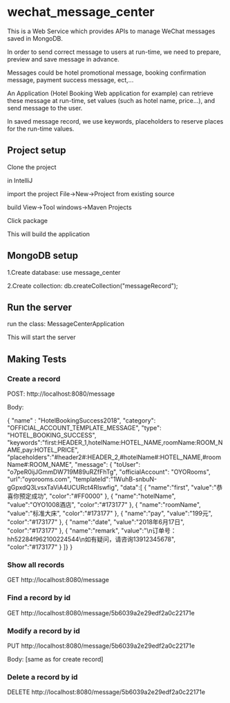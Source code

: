 # wechat_message_center

This is a Web Service which provides APIs to manage WeChat messages saved in MongoDB.

In order to send correct message to users at run-time, we need to prepare, preview and save message in advance.

Messages could be hotel promotional message, booking confirmation message, payment success message, ect,...

An Application (Hotel Booking Web application for example) can retrieve these message at run-time, set values (such as hotel name, price...), and send message to the user.

In saved message record, we use keywords, placeholders to reserve places for the run-time values.

## Project setup
Clone the project

in IntelliJ

import the project
File->New->Project from existing source

build
View->Tool windows->Maven Projects

Click package

This will build the application

## MongoDB setup

1.Create database:
use message_center

2.Create collection:
db.createCollection("messageRecord");

## Run the server
run the class:
MessageCenterApplication

This will start the server


## Making Tests

### Create a record
POST:
http://localhost:8080/message

Body:

{
	"name" : "HotelBookingSuccess2018",
	"category": "OFFICIAL_ACCOUNT_TEMPLATE_MESSAGE",
    "type": "HOTEL_BOOKING_SUCCESS",
	"keywords":"first:HEADER_1,hotelName:HOTEL_NAME,roomName:ROOM_NAME,pay:HOTEL_PRICE",
	"placeholders":"#header2#:HEADER_2,#hotelName#:HOTEL_NAME,#roomName#:ROOM_NAME",
"message": { "toUser": "o7peR0ijJGmmDW719M89uRZfFhTg", "officialAccount": "OYORooms", "url":"oyorooms.com", "templateId":"1WuhB-snbuN-gGpxdQ3LvsxTaViA4UCURct4RIswfig", "data":[ { "name":"first", "value":"恭喜你预定成功", "color":"#FF0000" }, { "name":"hotelName", "value":"OYO1008酒店", "color":"#173177" }, { "name":"roomName", "value":"标准大床", "color":"#173177" }, { "name":"pay", "value":"199元", "color":"#173177" }, { "name":"date", "value":"2018年6月17日", "color":"#173177" }, { "name":"remark", "value":"\n订单号：hh52284f962100224544\n如有疑问，请咨询13912345678", "color":"#173177" } ]}
}

### Show all records
GET
http://localhost:8080/message

### Find a record by id
GET
http://localhost:8080/message/5b6039a2e29edf2a0c22171e

### Modify a record by id
PUT
http://localhost:8080/message/5b6039a2e29edf2a0c22171e

Body: [same as for create record]

### Delete a record by id
DELETE
http://localhost:8080/message/5b6039a2e29edf2a0c22171e


